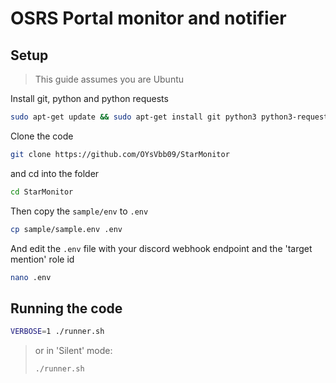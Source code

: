 # OSRS Portal monitor and notifier

## Setup

> This guide assumes you are Ubuntu

Install git, python and python requests

```sh
sudo apt-get update && sudo apt-get install git python3 python3-requests
```

Clone the code

```sh
git clone https://github.com/OYsVbb09/StarMonitor 
```

and cd into the folder

```sh
cd StarMonitor
```

Then copy the `sample/env` to `.env`

```sh
cp sample/sample.env .env
```

And edit the `.env` file with your discord webhook endpoint and the 'target mention' role id

```sh
nano .env
```

## Running the code

```sh
VERBOSE=1 ./runner.sh
```

> or in 'Silent' mode:
>
> ```sh
> ./runner.sh
> ```
